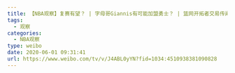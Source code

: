 ```yaml
---
title: 【NBA观察】复赛有望？ | 字母哥Giannis有可能加盟勇士？ | 篮网开拓者交易传闻？
tags:
  - 观察
categories:
  - NBA观察
type: weibo
date: 2020-06-01 09:31:41
url: https://www.weibo.com/tv/v/J4ABL0yYN?fid=1034:4510938381090828
---
```


<!-- more -->